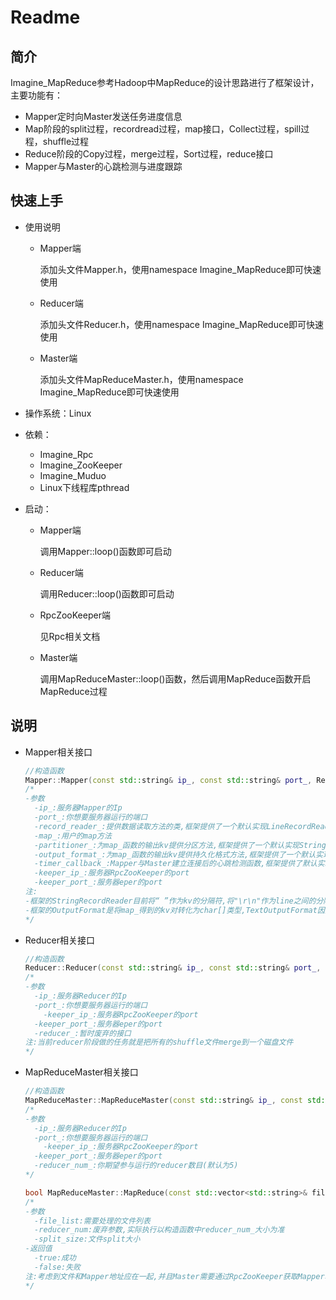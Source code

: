 # Readme

## 简介

Imagine_MapReduce参考Hadoop中MapReduce的设计思路进行了框架设计，主要功能有：

- Mapper定时向Master发送任务进度信息
- Map阶段的split过程，recordread过程，map接口，Collect过程，spill过程，shuffle过程
- Reduce阶段的Copy过程，merge过程，Sort过程，reduce接口
- Mapper与Master的心跳检测与进度跟踪

## 快速上手

- 使用说明

  - Mapper端

    添加头文件Mapper.h，使用namespace Imagine_MapReduce即可快速使用

  - Reducer端

    添加头文件Reducer.h，使用namespace Imagine_MapReduce即可快速使用

  - Master端

    添加头文件MapReduceMaster.h，使用namespace Imagine_MapReduce即可快速使用

- 操作系统：Linux

- 依赖：

  - Imagine_Rpc
  - Imagine_ZooKeeper
  - Imagine_Muduo
  - Linux下线程库pthread

- 启动：

  - Mapper端

    调用Mapper::loop()函数即可启动

  - Reducer端

    调用Reducer::loop()函数即可启动
  
  - RpcZooKeeper端
  
    见Rpc相关文档
  
  - Master端
  
    调用MapReduceMaster::loop()函数，然后调用MapReduce函数开启MapReduce过程


## 说明

- Mapper相关接口

  ```cpp
  //构造函数
  Mapper::Mapper(const std::string& ip_, const std::string& port_, RecordReader<reader_key,reader_value>* record_reader_=nullptr, MAP map_=nullptr, Partitioner<key>* partitioner_=nullptr, OutputFormat<key,value>* output_format_=nullptr, MAPTIMER timer_callback_=nullptr, const std::string& keeper_ip_="", const std::string& keeper_port_="");
  /*
  -参数
  	-ip_:服务器Mapper的Ip
  	-port_:你想要服务器运行的端口
  	-record_reader_:提供数据读取方法的类,框架提供了一个默认实现LineRecordReader(将一行数据按kv读入),若要实现自己方法,需要继承Record_Reader
  	-map_:用户的map方法
  	-partitioner_:为map_函数的输出kv提供分区方法,框架提供了一个默认实现StringRecordReader(对std::string类型的输出key进行哈希分区),若要实现自己方法,需要继承Partitioner
  	-output_format_:为map_函数的输出kv提供持久化格式方法,框架提供了一个默认实现TextOutputFormat(对std::string类型的key以及int类型的value进行持久化),若要实现自己方法,需要继承OutputFormat
  	-timer_callback_:Mapper与Master建立连接后的心跳检测函数,框架提供了默认实现(可发送任务进度信息),传nullptr即可
  	-keeper_ip_:服务器RpcZooKeeper的port
  	-keeper_port_:服务器eper的port
  注:
  -框架的StringRecordReader目前将“ ”作为kv的分隔符,将"\r\n"作为line之间的分隔符,暂未作异常处理,因此kv中最好不要出现这三个字符
  -框架的OutputFormat是将map_得到的kv对转化为char[]类型,TextOutputFormat因为一些特殊原因暂未将value值进行持久化
  */
  ```

- Reducer相关接口

  ```cpp
  //构造函数
  Reducer::Reducer(const std::string& ip_, const std::string& port_, const std::string& keeper_ip_="", const std::string& keeper_port_="", ReduceCallback reduce_=nullptr);
  /*
  -参数
  	-ip_:服务器Reducer的Ip
  	-port_:你想要服务器运行的端口
      -keeper_ip_:服务器RpcZooKeeper的port
  	-keeper_port_:服务器eper的port
  	-reducer_:暂时废弃的接口
  注:当前reducer阶段做的任务就是把所有的shuffle文件merge到一个磁盘文件
  */
  ```
  
- MapReduceMaster相关接口

  ```cpp
  //构造函数
  MapReduceMaster::MapReduceMaster(const std::string& ip_, const std::string& port_, const std::string& keeper_ip_, const std::string& keeper_port_, const int reducer_num_=DEFAULT_REDUCER_NUM);
  /*
  -参数
  	-ip_:服务器Reducer的Ip
  	-port_:你想要服务器运行的端口
      -keeper_ip_:服务器RpcZooKeeper的port
  	-keeper_port_:服务器eper的port
  	-reducer_num_:你期望参与运行的reducer数目(默认为5)
  */
  
  bool MapReduceMaster::MapReduce(const std::vector<std::string>& file_list, const int reducer_num=DEFAULT_REDUCER_NUM, const int split_size=DEFAULT_READ_SPLIT_SIZE);
  /*
  -参数
  	-file_list:需要处理的文件列表
  	-reducer_num:废弃参数,实际执行以构造函数中reducer_num_大小为准
  	-split_size:文件split大小
  -返回值
  	-true:成功
  	-false:失败
  注:考虑到文件和Mapper地址应在一起,并且Master需要通过RpcZooKeeper获取Mapper地址,暂时没有设计如何保证获取的Mapper本地一定有文件,因此当前只支持处理单Mapper处理单文件,但是支持对文件进行分片(Split)
  */
  ```
  
  